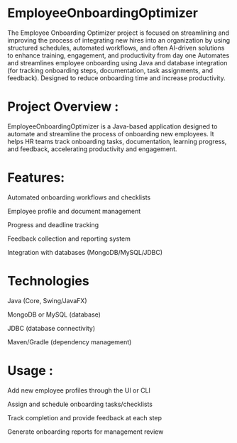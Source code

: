 # EmployeeOnboardingOptimizer
The Employee Onboarding Optimizer project is focused on streamlining and improving the process of integrating new hires into an organization by using structured schedules, automated workflows, and often AI-driven solutions to enhance training, engagement, and productivity from day one
Automates and streamlines employee onboarding using Java and database integration (for tracking onboarding steps, documentation, task assignments, and feedback). Designed to reduce onboarding time and increase productivity.
 
# Project Overview :
EmployeeOnboardingOptimizer is a Java-based application designed to automate and streamline the process of onboarding new employees. It helps HR teams track onboarding tasks, documentation, learning progress, and feedback, accelerating productivity and engagement.​
# Features:
Automated onboarding workflows and checklists

Employee profile and document management

Progress and deadline tracking

Feedback collection and reporting system

Integration with databases (MongoDB/MySQL/JDBC)

# Technologies 
Java (Core, Swing/JavaFX)

MongoDB or MySQL (database)

JDBC (database connectivity)

Maven/Gradle (dependency management)
# Usage :
  Add new employee profiles through the UI or CLI
  
  Assign and schedule onboarding tasks/checklists
  
  Track completion and provide feedback at each step
  
  Generate onboarding reports for management review
